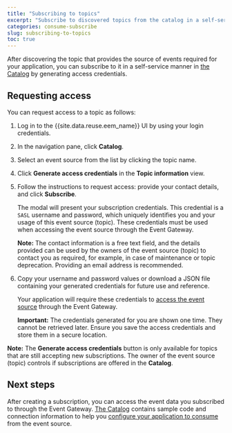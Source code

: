 ```yaml
---
title: "Subscribing to topics"
excerpt: "Subscribe to discovered topics from the catalog in a self-service manner."
categories: consume-subscribe
slug: subscribing-to-topics
toc: true
---
```


After discovering the topic that provides the source of events required for your application, you can subscribe to it in a self-service manner in [the Catalog](../discovering-topics#the-catalog) by generating access credentials.

## Requesting access

You can request access to a topic as follows:

1. Log in to the {{site.data.reuse.eem_name}} UI by using your login credentials.
2. In the navigation pane, click **Catalog**.
3. Select an event source from the list by clicking the topic name.
4. Click **Generate access credentials** in the **Topic information** view.
5. Follow the instructions to request access: provide your contact details, and click **Subscribe**.

   The modal will present your subscription credentials. This credential is a `SASL` username and password, which uniquely identifies you and your usage of this event source (topic). These credentials must be used when accessing the event source through the Event Gateway.

   **Note:** The contact information is a free text field, and the details provided can be used by the owners of the event source (topic) to contact you as required, for example, in case of maintenance or topic deprecation. Providing an email address is recommended.

6. Copy your username and password values or download a JSON file containing your generated credentials for future use and reference.

   Your application will require these credentials to [access the event source](../setting-your-application-to-consume)  through the Event Gateway.

   **Important:** The credentials generated for you are shown one time. They cannot be retrieved later. Ensure you save the access credentials and store them in a secure location.

**Note:** The **Generate access credentials** button is only available for topics that are still accepting new subscriptions. The owner of the event source (topic) controls if subscriptions are offered in the **Catalog**.

## Next steps

After creating a subscription, you can access the event data you subscribed to through the Event Gateway. [The Catalog](../discovering-topics#the-catalog) contains sample code and connection information to help you [configure your application to consume](../setting-your-application-to-consume) from the event source.

